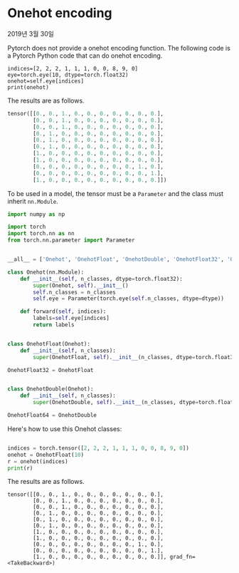 # Onehot encoding

2019년 3월 30일

Pytorch does not provide a onehot encoding function. The following code is a Pytorch Python code that can do onehot encoding.

```pyhhon
indices=[2, 2, 2, 1, 1, 1, 0, 0, 8, 9, 0]
eye=torch.eye(10, dtype=torch.float32)
onehot=self.eye[indices]
print(onehot)
```

The results are as follows.

```python
tensor([[0., 0., 1., 0., 0., 0., 0., 0., 0., 0.],
        [0., 0., 1., 0., 0., 0., 0., 0., 0., 0.],
        [0., 0., 1., 0., 0., 0., 0., 0., 0., 0.],
        [0., 1., 0., 0., 0., 0., 0., 0., 0., 0.],
        [0., 1., 0., 0., 0., 0., 0., 0., 0., 0.],
        [0., 1., 0., 0., 0., 0., 0., 0., 0., 0.],
        [1., 0., 0., 0., 0., 0., 0., 0., 0., 0.],
        [1., 0., 0., 0., 0., 0., 0., 0., 0., 0.],
        [0., 0., 0., 0., 0., 0., 0., 0., 1., 0.],
        [0., 0., 0., 0., 0., 0., 0., 0., 0., 1.],
        [1., 0., 0., 0., 0., 0., 0., 0., 0., 0.]])
```

To be used in a model, the tensor must be a `Parameter` and the class must inherit `nn.Module`.

```Python
import numpy as np

import torch
import torch.nn as nn
from torch.nn.parameter import Parameter


__all__ = ['Onehot', 'OnehotFloat', 'OnehotDouble', 'OnehotFloat32', 'OnehotFloat64']

class Onehot(nn.Module):
    def __init__(self, n_classes, dtype=torch.float32):
        super(Onehot, self).__init__()
        self.n_classes = n_classes
        self.eye = Parameter(torch.eye(self.n_classes, dtype=dtype))

    def forward(self, indices):
        labels=self.eye[indices]
        return labels


class OnehotFloat(Onehot):
    def __init__(self, n_classes):
        super(OnehotFloat, self).__init__(n_classes, dtype=torch.float32)

OnehotFloat32 = OnehotFloat


class OnehotDouble(Onehot):
    def __init__(self, n_classes):
        super(OnehotDouble, self).__init__(n_classes, dtype=torch.float64)

OnehotFloat64 = OnehotDouble

```

Here's how to use this Onehot classes:

````python

indices = torch.tensor([2, 2, 2, 1, 1, 1, 0, 0, 8, 9, 0])
onehot = OnehotFloat(10)    
r = onehot(indices)
print(r)
````

The results are as follows.

```shell
tensor([[0., 0., 1., 0., 0., 0., 0., 0., 0., 0.],
        [0., 0., 1., 0., 0., 0., 0., 0., 0., 0.],
        [0., 0., 1., 0., 0., 0., 0., 0., 0., 0.],
        [0., 1., 0., 0., 0., 0., 0., 0., 0., 0.],
        [0., 1., 0., 0., 0., 0., 0., 0., 0., 0.],
        [0., 1., 0., 0., 0., 0., 0., 0., 0., 0.],
        [1., 0., 0., 0., 0., 0., 0., 0., 0., 0.],
        [1., 0., 0., 0., 0., 0., 0., 0., 0., 0.],
        [0., 0., 0., 0., 0., 0., 0., 0., 1., 0.],
        [0., 0., 0., 0., 0., 0., 0., 0., 0., 1.],
        [1., 0., 0., 0., 0., 0., 0., 0., 0., 0.]], grad_fn=<TakeBackward>)
```





